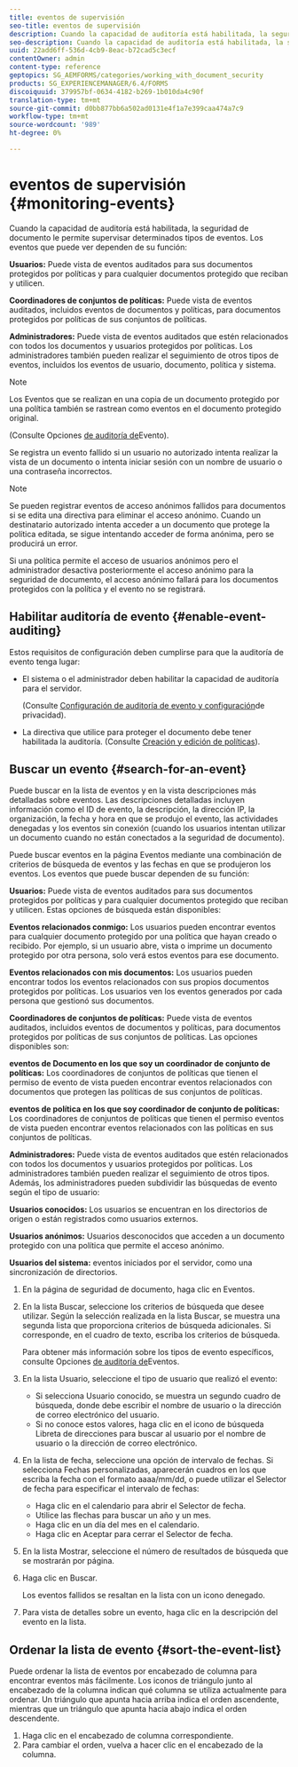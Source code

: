 ```yaml
---
title: eventos de supervisión
seo-title: eventos de supervisión
description: Cuando la capacidad de auditoría está habilitada, la seguridad de documento le permite supervisar determinados tipos de eventos. Puede buscar y ordenar fácilmente la lista de eventos mediante la seguridad de documento.
seo-description: Cuando la capacidad de auditoría está habilitada, la seguridad de documento le permite supervisar determinados tipos de eventos. Puede buscar y ordenar fácilmente la lista de eventos mediante la seguridad de documento.
uuid: 22add6ff-536d-4cb9-8eac-b72cad5c3ecf
contentOwner: admin
content-type: reference
geptopics: SG_AEMFORMS/categories/working_with_document_security
products: SG_EXPERIENCEMANAGER/6.4/FORMS
discoiquuid: 379957bf-0634-4182-b269-1b010da4c90f
translation-type: tm+mt
source-git-commit: d0bb877bb6a502ad0131e4f1a7e399caa474a7c9
workflow-type: tm+mt
source-wordcount: '989'
ht-degree: 0%

---
```



# eventos de supervisión {#monitoring-events}

Cuando la capacidad de auditoría está habilitada, la seguridad de documento le permite supervisar determinados tipos de eventos. Los eventos que puede ver dependen de su función:

**Usuarios:** Puede vista de eventos auditados para sus documentos protegidos por políticas y para cualquier documentos protegido que reciban y utilicen.

**Coordinadores de conjuntos de políticas:** Puede vista de eventos auditados, incluidos eventos de documentos y políticas, para documentos protegidos por políticas de sus conjuntos de políticas.

**Administradores:** Puede vista de eventos auditados que estén relacionados con todos los documentos y usuarios protegidos por políticas. Los administradores también pueden realizar el seguimiento de otros tipos de eventos, incluidos los eventos de usuario, documento, política y sistema.

>[!NOTE]
>
>Los Eventos que se realizan en una copia de un documento protegido por una política también se rastrean como eventos en el documento protegido original.

(Consulte Opciones [de auditoría de](/help/forms/using/admin-help/configuring-client-server-options.md#event-auditing-options)Evento).

Se registra un evento fallido si un usuario no autorizado intenta realizar la vista de un documento o intenta iniciar sesión con un nombre de usuario o una contraseña incorrectos.

>[!NOTE]
>
>Se pueden registrar eventos de acceso anónimos fallidos para documentos si se edita una directiva para eliminar el acceso anónimo. Cuando un destinatario autorizado intenta acceder a un documento que protege la política editada, se sigue intentando acceder de forma anónima, pero se producirá un error.

Si una política permite el acceso de usuarios anónimos pero el administrador desactiva posteriormente el acceso anónimo para la seguridad de documento, el acceso anónimo fallará para los documentos protegidos con la política y el evento no se registrará.

## Habilitar auditoría de evento {#enable-event-auditing}

Estos requisitos de configuración deben cumplirse para que la auditoría de evento tenga lugar:

* El sistema o el administrador deben habilitar la capacidad de auditoría para el servidor.

   (Consulte [Configuración de auditoría de evento y configuración](/help/forms/using/admin-help/configuring-client-server-options.md#configuring-event-auditing-and-privacy-settings)de privacidad).

* La directiva que utilice para proteger el documento debe tener habilitada la auditoría. (Consulte [Creación y edición de políticas](/help/forms/using/admin-help/creating-policies.md#creating-and-editing-policies)).

## Buscar un evento {#search-for-an-event}

Puede buscar en la lista de eventos y en la vista descripciones más detalladas sobre eventos. Las descripciones detalladas incluyen información como el ID de evento, la descripción, la dirección IP, la organización, la fecha y hora en que se produjo el evento, las actividades denegadas y los eventos sin conexión (cuando los usuarios intentan utilizar un documento cuando no están conectados a la seguridad de documento).

Puede buscar eventos en la página Eventos mediante una combinación de criterios de búsqueda de eventos y las fechas en que se produjeron los eventos. Los eventos que puede buscar dependen de su función:

**Usuarios:** Puede vista de eventos auditados para sus documentos protegidos por políticas y para cualquier documentos protegido que reciban y utilicen. Estas opciones de búsqueda están disponibles:

**Eventos relacionados conmigo:** Los usuarios pueden encontrar eventos para cualquier documento protegido por una política que hayan creado o recibido. Por ejemplo, si un usuario abre, vista o imprime un documento protegido por otra persona, solo verá estos eventos para ese documento.

**Eventos relacionados con mis documentos:** Los usuarios pueden encontrar todos los eventos relacionados con sus propios documentos protegidos por políticas. Los usuarios ven los eventos generados por cada persona que gestionó sus documentos.

**Coordinadores de conjuntos de políticas:** Puede vista de eventos auditados, incluidos eventos de documentos y políticas, para documentos protegidos por políticas de sus conjuntos de políticas. Las opciones disponibles son:

**eventos de Documento en los que soy un coordinador de conjunto de políticas:** Los coordinadores de conjuntos de políticas que tienen el permiso de evento de vista pueden encontrar eventos relacionados con documentos que protegen las políticas de sus conjuntos de políticas.

**eventos de política en los que soy coordinador de conjunto de políticas:** Los coordinadores de conjuntos de políticas que tienen el permiso eventos de vista pueden encontrar eventos relacionados con las políticas en sus conjuntos de políticas.

**Administradores:** Puede vista de eventos auditados que estén relacionados con todos los documentos y usuarios protegidos por políticas. Los administradores también pueden realizar el seguimiento de otros tipos. Además, los administradores pueden subdividir las búsquedas de evento según el tipo de usuario:

**Usuarios conocidos:** Los usuarios se encuentran en los directorios de origen o están registrados como usuarios externos.

**Usuarios anónimos:** Usuarios desconocidos que acceden a un documento protegido con una política que permite el acceso anónimo.

**Usuarios del sistema:** eventos iniciados por el servidor, como una sincronización de directorios.

1. En la página de seguridad de documento, haga clic en Eventos.
1. En la lista Buscar, seleccione los criterios de búsqueda que desee utilizar. Según la selección realizada en la lista Buscar, se muestra una segunda lista que proporciona criterios de búsqueda adicionales. Si corresponde, en el cuadro de texto, escriba los criterios de búsqueda.

   Para obtener más información sobre los tipos de evento específicos, consulte Opciones [de auditoría de](/help/forms/using/admin-help/configuring-client-server-options.md#event-auditing-options)Eventos.

1. En la lista Usuario, seleccione el tipo de usuario que realizó el evento:

   * Si selecciona Usuario conocido, se muestra un segundo cuadro de búsqueda, donde debe escribir el nombre de usuario o la dirección de correo electrónico del usuario.
   * Si no conoce estos valores, haga clic en el icono de búsqueda Libreta de direcciones para buscar al usuario por el nombre de usuario o la dirección de correo electrónico.

1. En la lista de fecha, seleccione una opción de intervalo de fechas. Si selecciona Fechas personalizadas, aparecerán cuadros en los que escriba la fecha con el formato aaaa/mm/dd, o puede utilizar el Selector de fecha para especificar el intervalo de fechas:

   * Haga clic en el calendario para abrir el Selector de fecha.
   * Utilice las flechas para buscar un año y un mes.
   * Haga clic en un día del mes en el calendario.
   * Haga clic en Aceptar para cerrar el Selector de fecha.

1. En la lista Mostrar, seleccione el número de resultados de búsqueda que se mostrarán por página.
1. Haga clic en Buscar.

   Los eventos fallidos se resaltan en la lista con un icono denegado.

1. Para vista de detalles sobre un evento, haga clic en la descripción del evento en la lista.

## Ordenar la lista de evento {#sort-the-event-list}

Puede ordenar la lista de eventos por encabezado de columna para encontrar eventos más fácilmente. Los iconos de triángulo junto al encabezado de la columna indican qué columna se utiliza actualmente para ordenar. Un triángulo que apunta hacia arriba indica el orden ascendente, mientras que un triángulo que apunta hacia abajo indica el orden descendente.

1. Haga clic en el encabezado de columna correspondiente.
1. Para cambiar el orden, vuelva a hacer clic en el encabezado de la columna.

